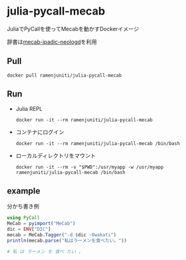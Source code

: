 # julia-pycall-mecab

JuliaでPyCallを使ってMecabを動かすDockerイメージ

辞書は[mecab-ipadic-neologd](https://github.com/neologd/mecab-ipadic-neologd)を利用

## Pull

```
docker pull ramenjuniti/julia-pycall-mecab
```

## Run

* Julia REPL
    ```
    docker run -it --rm ramenjuniti/julia-pycall-mecab
    ```

* コンテナにログイン
    ```
    docker run -it --rm ramenjuniti/julia-pycall-mecab /bin/bash
    ```

* ローカルディレクトリをマウント
    ```
    docker run -it --rm -v "$PWD":/usr/myapp -w /usr/myapp ramenjuniti/julia-pycall-mecab /bin/bash
    ```

## example

分かち書き例
```julia
using PyCall
MeCab = pyimport("MeCab")
dic = ENV["DIC"]
mecab = MeCab.Tagger("-d $dic -Owakati")
println(mecab.parse("私はラーメンを食べたい。"))

# 私 は ラーメン を 食べ たい 。
```